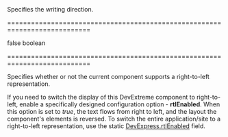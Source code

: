 <!--**
/*-------------------------------------------
    Auto-generated file. Do not modify.
-------------------------------------------

**-->
<!--d-->Specifies the writing direction.<!--/d-->
===========================================================================
<!--default-->false<!--/default-->
<!--type-->boolean<!--/type-->
===========================================================================

<!--shortDescription-->
Specifies whether or not the current component supports a right-to-left representation.
<!--/shortDescription-->

<!--fullDescription-->
If you need to switch the display of this DevExtreme component to right-to-left, enable a specifically designed configuration option - **rtlEnabled**. When this option is set to *true*, the text flows from right to left, and the layout the component's elements is reversed. To switch the entire application/site to a right-to-left representation, use the static [DevExpress.rtlEnabled](/Documentation/ApiReference/Common/Utils/#rtlEnabled) field.


<!--/fullDescription-->